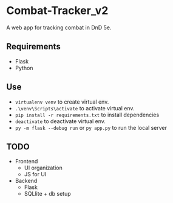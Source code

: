 # Combat-Tracker_v2

A web app for tracking combat in DnD 5e.

## Requirements
- Flask
- Python

## Use
- ```virtualenv venv``` to create virtual env.
- ```.\venv\Scripts\activate``` to activate virtual env.
- ```pip install -r requirements.txt``` to install dependencies
- ```deactivate``` to deactivate virtual env.
- ```py -m flask --debug run``` or ```py app.py``` to run the local server

## TODO

- Frontend
    - UI organization
    - JS for UI
- Backend
    - Flask
    - SQLlite + db setup
